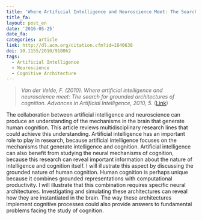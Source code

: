 ```yaml
---
title: 'Where Artificial Intelligence and Neuroscience Meet: The Search for Grounded Architectures of Cognition'
title_fa:
layout: post_en
date: '2016-05-25'
date_fa:
categories: article
link: http://dl.acm.org/citation.cfm?id=1840638
doi: 10.1155/2010/918062
tags:
  - Artificial Intelligence
  - Neuroscience
  - Cognitive Architecture
---
```


> *Van der Velde, F. (2010). Where artificial intelligence and neuroscience meet: The search for grounded architectures of cognition. Advances in Artificial Intelligence, 2010, 5.* ([Link](http://dl.acm.org/citation.cfm?id=1840638))


The collaboration between artificial intelligence and neuroscience can produce an understanding of the mechanisms in the brain that generate human cognition. This article reviews multidisciplinary research lines that could achieve this understanding. Artificial intelligence has an important role to play in research, because artificial intelligence focuses on the mechanisms that generate intelligence and cognition. Artificial intelligence can also benefit from studying the neural mechanisms of cognition, because this research can reveal important information about the nature of intelligence and cognition itself. I will illustrate this aspect by discussing the grounded nature of human cognition. Human cognition is perhaps unique because it combines grounded representations with computational productivity. I will illustrate that this combination requires specific neural architectures. Investigating and simulating these architectures can reveal how they are instantiated in the brain. The way these architectures implement cognitive processes could also provide answers to fundamental problems facing the study of cognition.
